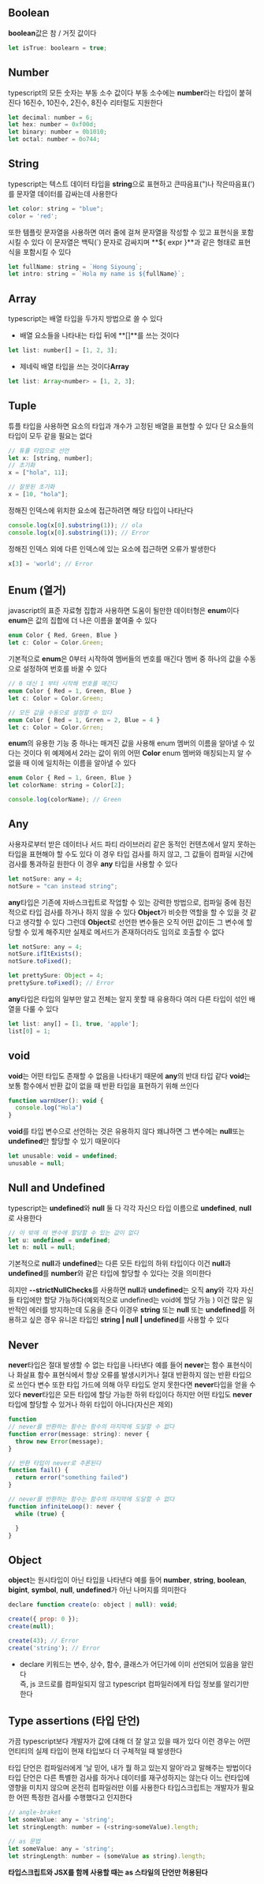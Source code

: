 ## Boolean

**boolean**값은 참 / 거짓 값이다
```js
let isTrue: boolearn = true;
```

## Number

typescript의 모든 숫자는 부동 소수 값이다
부동 소수에는 **number**라는 타입이 붙혀진다
16진수, 10진수, 2진수, 8진수 리터럴도 지원한다
```js
let decimal: number = 6;
let hex: number = 0xf00d;
let binary: number = 0b1010;
let octal: number = 0o744;
```

## String

typescript는 텍스트 데이터 타입을 **string**으로 표현하고
큰따음표(")나 작은따음표(')를 문자열 데이터를 감싸는데 사용한다

```js
let color: string = "blue";
color = 'red';
```
또한 템플릿 문자열을 사용하면 여러 줄에 걸쳐 문자열을 작성할 수 있고 표현식을 포함시킬 수 있다
이 문자열은 백틱(`) 문자로 감싸지며 **${ expr }**과 같은 형태로 표현식을 포함시킬 수 있다
```js
let fullName: string = `Hong Siyoung`;
let intro: string = `Hola my name is ${fullName}`;
```

## Array

typescript는 배열 타입을 두가지 방법으로 쓸 수 있다

- 배열 요소들을 나타내는 타입 뒤에 **[]**를 쓰는 것이다
```js
let list: number[] = [1, 2, 3];
```

- 제네릭 배열 타입을 쓰는 것이다**Array<elemType>**
```js
let list: Array<number> = [1, 2, 3];
```


## Tuple

튜플 타입을 사용하면 요소의 타입과 개수가 고정된 배열을 표현할 수 있다
단 요소들의 타입이 모두 같을 필요는 없다
```js
// 튜플 타입으로 선언
let x: [string, number];
// 초기화
x = ["hola", 11]; 

// 잘못된 초기화
x = [10, "hola"];
```

정해진 인덱스에 위치한 요소에 접근하려면 해당 타입이 나타난다
```js
console.log(x[0].substring(1)); // ola
console.log(x[0].substring(1)); // Error
```

정해진 인덱스 외에 다른 인덱스에 있는 요소에 접근하면 오류가 발생한다
```js
x[3] = 'world'; // Error
```


## Enum (열거)

javascript의 표준 자료형 집합과 사용하면 도움이 될만한 데이터형은 **enum**이다
**enum**은 값의 집합에 더 나은 이름을 붙여줄 수 있다
```js
enum Color { Red, Green, Blue }
let c: Color = Color.Green;
```

기본적으로 **enum**은 0부터 시작하여 멤버들의 번호를 매긴다
멤버 중 하나의 값을 수동으로 설정하여 번호를 바꿀 수 있다
```js
// 0 대신 1 부터 시작해 번호를 매긴다
enum Color { Red = 1, Green, Blue }
let c: Color = Color.Green;
```

```js
// 모든 값을 수동으로 설정할 수 있다
enum Color { Red = 1, Grren = 2, Blue = 4 }
let c: Color = Color.Grren;
```

**enum**의 유용한 기능 중 하나는 매겨진 값을 사용해 enum 멤버의 이름을 알아낼 수 있다는 것이다
위 예제에서 2라는 값이 위의 어떤 **Color** enum 멤버와 매칭되는지 알 수 없을 때
이에 일치하는 이름을 알아낼 수 있다
```js
enum Color { Red = 1, Green, Blue }
let colorName: string = Color[2];

console.log(colorName); // Green
```


## Any

사용자로부터 받은 데이터나 서드 파티 라이브러리 같은 동적인 컨텐츠에서 알지 못하는 타입을 표현해야 할 수도 있다
이 경우 타입 검사를 하지 않고, 그 값들이 컴파일 시간에 검사를 통과하길 원한다
이 경우 **any** 타입을 사용할 수 있다
```js
let notSure: any = 4;
notSure = "can instead string";
```
**any**타입은 기존에 자바스크립트로 작업할 수 있는 강력한 방법으로,
컴파일 중에 점진적으로 타입 검사를 하거나 하지 않을 수 있다
**Object**가 비슷한 역할을 할 수 있을 것 같다고 생각할 수 있다
그런데 **Object**로 선언한 변수들은 오직 어떤 값이든 그 변수에 할당할 수 있게 해주지만
실제로 메서드가 존재하더라도 임의로 호출할 수 없다
```js
let notSure: any = 4;
notSure.ifItExists();
notSure.toFixed();

let prettySure: Object = 4;
prettySure.toFixed(); // Error
```

**any**타입은 타입의 일부만 알고 전체는 알지 못할 때 유용하다
여러 다른 타입이 섞인 배열을 다룰 수 있다
```js
let list: any[] = [1, true, 'apple'];
list[0] = 1;
```


## void

**void**는 어떤 타입도 존재할 수 없음을 나타내기 때문에 **any**의 반대 타입 같다
**void**는 보통 함수에서 반환 값이 없을 때 반환 타입을 표현하기 위해 쓰인다
```js
function warnUser(): void {
  console.log("Hola")
}
```
**void**를 타입 변수으로 선언하는 것은 유용하지 않다
왜냐하면 그 변수에는 **null**또는 **undefined**만 할당할 수 있기 때문이다
```js
let unusable: void = undefined;
unusable = null; 
```


## Null and Undefined

typescript는 **undefined**와 **null** 둘 다 각각 자신으 타입 이름으로 
**undefined**, **null**로 사용한다
```js
// 이 밖에 이 변수에 할당할 수 있는 값이 없다
let u: undefined = undefined;
let n: null = null;
```
기본적으로 **null**과 **undefined**는 다른 모든 타입의 하위 타입이다
이건 **null**과 **undefined**를 **number**와 같은 타입에 할당할 수 있다는 것을 의미한다

히지만 **--strictNullChecks**를 사용하면 **null**과 **undefined**는 
오직 **any**와 각자 자신들 타입에만 할당 가능하다(예외적으로 undefined는 void에 할당 가능
)
이건 많은 일반적인 에러를 방지하는데 도움을 준다
이경우 **string** 또는 **null** 또는 **undefined**를 허용하고 싶은 경우 
유니온 타입인 **string | null | undefined**를 사용할 수 있다


## Never

**never**타입은 절대 발생할 수 없는 타입을 나타낸다
예를 들어 **never**는 함수 표현식이나 화살표 함수 표현식에서 항상 오류를 발생시키거나
절대 반환하지 않는 반환 타입으로 쓰인다
변수 또한 타입 가드에 의해 아무 타입도 얻지 못한다면 **never**타입을 얻을 수 있다
**never**타입은 모든 타입에 할당 가능한 하위 타입이다
하지만 어떤 타입도 **never**타입에 할당할 수 있거나 하위 타입이 아니다(자신은 제외)
```js
function 
// never를 반환하는 함수는 함수의 마지막에 도달할 수 없다
function error(message: string): never {
  throw new Error(message);
}

// 반환 타입이 never로 추론된다
function fail() {
  return error("something failed")
}

// never를 반환하는 함수는 함수의 마지막에 도달할 수 없다
function infiniteLoop(): never {
  while (true) {

  }
}
```


## Object

**object**는 원시타입이 아닌 타입을 나타낸다
예를 들어 **number**, **string**, **boolean**, **bigint**, **symbol**, **null**, **undefined**가 아닌 나머지를 의미한다

```js
declare function create(o: object | null): void;

create({ prop: 0 });
create(null);

create(43); // Error
create('string'); // Error
```
- declare 키워드는 변수, 상수, 함수, 클래스가 어딘가에 이미 선언되어 있음을 알린다  
  즉, js 코드로를 컴파일되지 않고 typescript 컴파일러에게 타입 정보를 알리기만 한다


## Type assertions (타입 단언)
가끔 typescript보다 개발자가 값에 대해 더 잘 알고 있을 때가 있다
이런 경우는 어떤 언티티의 실제 타입이 현재 타입보다 더 구체적일 때 발생한다

타입 단언은 컴파일러에게 '날 믿어, 내가 뭘 하고 있는지 알아'라고 말해주는 방법이다
타입 단언은 다른 특별한 검사를 하거나 데이터를 재구성하지는 않는다
이느 런타입에 영향을 미치지 않으며 온전히 컴파일러만 이를 사용한다
타입스크립트는 개발자가 필요한 어떤 특정한 검사를 수행했다고 인지한다
```js
// angle-braket
let someValue: any = 'string';
let stringLength: number = (<string>someValue).length;
```
```js
// as 문법
let someValue: any = 'string';
let stringLength: number = (someValue as string).length;
```
**타입스크립트와 JSX를 함께 사용할 때는 as 스타일의 단언만 허용된다**